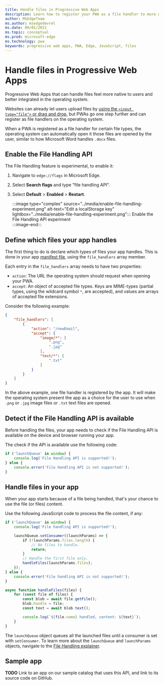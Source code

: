 ```yaml
---
title: Handle files in Progressive Web Apps
description: Learn how to register your PWA as a file handler to more deeply integrate it in the operating system.
author: MSEdgeTeam
ms.author: msedgedevrel
ms.date: 09/01/2021
ms.topic: conceptual
ms.prod: microsoft-edge
ms.technology: pwa
keywords: progressive web apps, PWA, Edge, JavaScript, files
---
```

# Handle files in Progressive Web Apps

Progressive Web Apps that can handle files feel more native to users and better integrated in the operating system.  

Websites can already let users upload files by [using the `<input type="file">` or drag and drop][MDNFileUpload], but PWAs go one step further and can register as file handlers on the operating system.  

When a PWA is registered as a file handler for certain file types, the operating system can automatically open it those files are opened by the user, similar to how Microsoft Word handles `.docx` files.  

## Enable the File Handling API  

The File Handling feature is experimental, to enable it:  

1.  Navigate to `edge://flags` in Microsoft Edge.  
1.  Select **Search flags** and type "file handling API".  
1.  Select **Default** > **Enabled** > **Restart**.  

    :::image type="complex" source="../media/enable-file-handling-experiment.png" alt-text="Edit a localStorage key" lightbox="../media/enable-file-handling-experiment.png":::
       Enable the File Handling API experiment    
    :::image-end:::  

## Define which files your app handles  

The first thing to do is declare which types of files your app handles. This is done in your app [manifest file][ManifestFileDoc], using the `file_handlers` array member.

Each entry in the `file_handlers` array needs to have two properties:  

*  `action`: The URL the operating system should request when opening your PWA.
*  `accept`: An object of accepted file types. Keys are MIME-types (partial types, using the wildcard symbol `*`, are accepted), and values are arrays of accepted file extensions.  

Consider the following example:  

```json
{
    "file_handlers": [
        {
            "action": "/newEmail",
            "accept": {
                "image/*": [
                    ".png",
                    ".jpg"
                ],
                "text/*": [
                    ".txt"
                ]
            }
        }
    ]
}
```  

In the above example, one file handler is registered by the app. It will make the operating system present the app as a choice for the user to use when `.png` or `.jpg` image files or `.txt` text files are opened.

## Detect if the File Handling API is available  

Before handling the files, your app needs to check if the File Handling API is available on the device and browser running your app.

The check if the API is available use the following code:  

```javascript
if ('launchQueue' in window) {
    console.log('File Handling API is supported!');
} else {
    console.error('File Handling API is not supported!');
}
```  

## Handle files in your app  

When your app starts because of a file being handled, that's your chance to use the file (or files) content.

Use the following JavaScript code to process the file content, if any:  

```javascript
if ('launchQueue' in window) {
    console.log('File handling API is supported!');

    launchQueue.setConsumer((launchParams) => {
        if (!launchParams.files.length) {
            // No files to handle.
            return;
        }
        // Handle the first file only.
        handleFiles(launchParams.files);
    });
} else {
    console.error('File handling API is not supported!');
}

async function handleFiles(files) {
    for (const file of files) {
        const blob = await file.getFile();
        blob.handle = file;
        const text = await blob.text();

        console.log(`${file.name} handled, content: ${text}`);
    }
}
```  

The `launchQueue` object queues all the launched files until a consumer is set with `setConsumer`. To learn more about the `launchQueue` and `launchParams` objects, navigate to the [File Handling explainer][WICGFileHandlingExplainer].  

## Sample app  

**TODO** Link to an app on our sample catalog that uses this API, and link to its source code on GitHub.

<!-- links -->  

[MDNFileUpload]: https://developer.mozilla.org/en-US/docs/Web/API/File/Using_files_from_web_applications
[ManifestFileDoc]: ../webappmanifests.md "Use the Web App Manifest to integrate your Progressive Web App into the Operating System | Microsoft Docs"  
[WICGFileHandlingExplainer]: https://github.com/WICG/file-handling/blob/main/explainer.md#launch "WICG File Handling explainer | GitHub"
